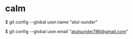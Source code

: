 # calm

$ git config --global user.name "atul-sunder"

$ git config --global user.email "atulsunder786@gmail.com"
